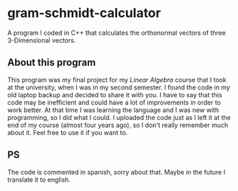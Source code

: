 # gram-schmidt-calculator
A program I coded in C++ that calculates the orthonormal vectors of three 3-Dimensional vectors.

## About this program
This program was my final project for my *Linear Algebra* course that I took at the university, when I was in my second semester. I found the code in my old laptop backup and decided to share it with you. I have to say that this code may be inefficient and could have a lot of improvements in order to work better. At that time I was learning the language and I was new with programming, so I did what I could. I uploaded the code just as I left it at the end of my course (almost four years ago), so I don't really remember much about it. Feel free to use it if you want to.

## PS
The code is commented in spanish, sorry about that. Maybe in the future I translate it to english.
